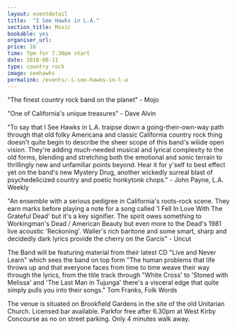 ```yaml
---
layout: eventdetail
title:  "I See Hawks in L.A."
section_title: Music
bookable: yes
organiser_url:
price: 10
time: 7pm for 7.30pm start
date: 2018-08-11
type: country rock
image: seehawks
permalink: /events/-i-see-hawks-in-l-a
---
```




"The finest country rock band on the planet" - Mojo

"One of California's unique treasures" - Dave Alvin

"To say that I See Hawks in L.A. traipse down a going-their-own-way path through that old folky Americana and classic California country rock thing doesn't quite begin to describe the sheer scope of this band's wiiide open vision. They're adding much-needed musical and lyrical complexity to the old forms, blending and stretching both the emotional and sonic terrain to thrillingly new and unfamiliar points beyond. Hear it for y'self to best effect yet on the band's new Mystery Drug, another wickedly surreal blast of psychedelicized country and poetic honkytonk chops." - John Payne, L.A. Weekly

"An ensemble with a serious pedigree in California's roots-rock scene. They earn marks before playing a note for a song called 'I Fell In Love With The Grateful Dead' but it's a key signifier. The spirit owes something to Workingman's Dead / American Beauty but even more to the Dead's 1981 live acoustic 'Reckoning'. Waller's rich baritone and some smart, sharp and decidedly dark lyrics provide the cherry on the Garcis" - Uncut

The Band will be featuring material from their latest CD "Live and Never Learn" which sees the band on top form "The human problems that life throws up and that everyone faces from time to time weave their way through the lyrics, from the title track through "White Cross' to 'Stoned with Melissa' and 'The Last Man in Tujunga' there's a visceral edge that quite simply pulls you into their songs." Tom Franks, Folk Words

The venue is situated on Brookfield Gardens in the site of the old Unitarian Church. Licensed bar available. Parkfor free after 6.30pm at West Kirby Concourse as no on street parking. Only 4 minutes walk away.
